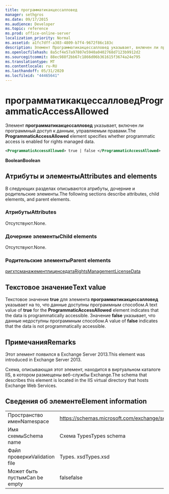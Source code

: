 ```yaml
---
title: программатикакцессалловед
manager: sethgros
ms.date: 09/17/2015
ms.audience: Developer
ms.topic: reference
ms.prod: office-online-server
localization_priority: Normal
ms.assetid: a1fc7dff-a303-4809-b7f4-9672f86c183c
description: Элемент Программатикакцессалловед указывает, включен ли программный доступ к данным, управляемым правами.
ms.openlocfilehash: 8a5cf4e57a97807e5940a0402768d7123b9912d2
ms.sourcegitcommit: 88ec988f2bb67c1866d06b361615f3674a24e795
ms.translationtype: MT
ms.contentlocale: ru-RU
ms.lasthandoff: 05/31/2020
ms.locfileid: "44465641"
---
```

# <a name="programmaticaccessallowed"></a><span data-ttu-id="61a99-103">программатикакцессалловед</span><span class="sxs-lookup"><span data-stu-id="61a99-103">ProgrammaticAccessAllowed</span></span>

<span data-ttu-id="61a99-104">Элемент **программатикакцессалловед** указывает, включен ли программный доступ к данным, управляемым правами.</span><span class="sxs-lookup"><span data-stu-id="61a99-104">The **ProgrammaticAccessAllowed** element specifies whether programmatic access is enabled for rights managed data.</span></span> 
  
```XML
<ProgrammaticAccessAllowed> true | false </ProgrammaticAccessAllowed>
```

 <span data-ttu-id="61a99-105">**Boolean**</span><span class="sxs-lookup"><span data-stu-id="61a99-105">**Boolean**</span></span>
## <a name="attributes-and-elements"></a><span data-ttu-id="61a99-106">Атрибуты и элементы</span><span class="sxs-lookup"><span data-stu-id="61a99-106">Attributes and elements</span></span>

<span data-ttu-id="61a99-107">В следующих разделах описываются атрибуты, дочерние и родительские элементы.</span><span class="sxs-lookup"><span data-stu-id="61a99-107">The following sections describe attributes, child elements, and parent elements.</span></span>
  
### <a name="attributes"></a><span data-ttu-id="61a99-108">Атрибуты</span><span class="sxs-lookup"><span data-stu-id="61a99-108">Attributes</span></span>

<span data-ttu-id="61a99-109">Отсутствуют.</span><span class="sxs-lookup"><span data-stu-id="61a99-109">None.</span></span>
  
### <a name="child-elements"></a><span data-ttu-id="61a99-110">Дочерние элементы</span><span class="sxs-lookup"><span data-stu-id="61a99-110">Child elements</span></span>

<span data-ttu-id="61a99-111">Отсутствуют.</span><span class="sxs-lookup"><span data-stu-id="61a99-111">None.</span></span>
  
### <a name="parent-elements"></a><span data-ttu-id="61a99-112">Родительские элементы</span><span class="sxs-lookup"><span data-stu-id="61a99-112">Parent elements</span></span>

[<span data-ttu-id="61a99-113">ригхтсманажементлиценседата</span><span class="sxs-lookup"><span data-stu-id="61a99-113">RightsManagementLicenseData</span></span>](rightsmanagementlicensedata.md)
  
## <a name="text-value"></a><span data-ttu-id="61a99-114">Текстовое значение</span><span class="sxs-lookup"><span data-stu-id="61a99-114">Text value</span></span>

<span data-ttu-id="61a99-115">Текстовое значение **true** для элемента **программатикакцессалловед** указывает на то, что данные доступны программным способом.</span><span class="sxs-lookup"><span data-stu-id="61a99-115">A text value of **true** for the **ProgrammaticAccessAllowed** element indicates that the data is programmatically accessible.</span></span> <span data-ttu-id="61a99-116">Значение **false** указывает, что данные недоступны программным способом.</span><span class="sxs-lookup"><span data-stu-id="61a99-116">A value of **false** indicates that the data is not programmatically accessible.</span></span> 
  
## <a name="remarks"></a><span data-ttu-id="61a99-117">Примечания</span><span class="sxs-lookup"><span data-stu-id="61a99-117">Remarks</span></span>

<span data-ttu-id="61a99-118">Этот элемент появился в Exchange Server 2013.</span><span class="sxs-lookup"><span data-stu-id="61a99-118">This element was introduced in Exchange Server 2013.</span></span>
  
<span data-ttu-id="61a99-119">Схема, описывающая этот элемент, находится в виртуальном каталоге IIS, в котором размещены веб-службы Exchange.</span><span class="sxs-lookup"><span data-stu-id="61a99-119">The schema that describes this element is located in the IIS virtual directory that hosts Exchange Web Services.</span></span>
  
## <a name="element-information"></a><span data-ttu-id="61a99-120">Сведения об элементе</span><span class="sxs-lookup"><span data-stu-id="61a99-120">Element information</span></span>

|||
|:-----|:-----|
|<span data-ttu-id="61a99-121">Пространство имен</span><span class="sxs-lookup"><span data-stu-id="61a99-121">Namespace</span></span>  <br/> |https://schemas.microsoft.com/exchange/services/2006/types  <br/> |
|<span data-ttu-id="61a99-122">Имя схемы</span><span class="sxs-lookup"><span data-stu-id="61a99-122">Schema name</span></span>  <br/> |<span data-ttu-id="61a99-123">Схема Types</span><span class="sxs-lookup"><span data-stu-id="61a99-123">Types schema</span></span>  <br/> |
|<span data-ttu-id="61a99-124">Файл проверки</span><span class="sxs-lookup"><span data-stu-id="61a99-124">Validation file</span></span>  <br/> |<span data-ttu-id="61a99-125">Types. xsd</span><span class="sxs-lookup"><span data-stu-id="61a99-125">Types.xsd</span></span>  <br/> |
|<span data-ttu-id="61a99-126">Может быть пустым</span><span class="sxs-lookup"><span data-stu-id="61a99-126">Can be empty</span></span>  <br/> |<span data-ttu-id="61a99-127">false</span><span class="sxs-lookup"><span data-stu-id="61a99-127">false</span></span>  <br/> |
   

